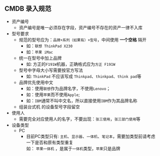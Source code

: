## CMDB 录入规范
- 资产编号
    - 资产编号是唯一必须存在字段，资产编号不存在的资产一律不入库
- 型号要求
    - 规范的型号应为：`品牌+系列（如果有）+型号`，中间使用 **一个空格** 隔开
        - 如：`联想 ThinkPad X230`
        - 如：`苹果 iMac`
    - 统一在型号中加上品牌
        - 如: 方正的`F191W`机器，正确格式应为`方正 F191W`
    - 型号中字母大小写需要按官方写法
        - 如: `ThinkPad` 不应该写成 `Thinkpad`、`thinkpad`、`think pad`等
    - 品牌优先使用中文
        - 如：使用`联想`作为品牌名字，不使用`Lenovo`；
        - 如：使用`苹果`而不使用`Apple`;
        - 如：`IBM`通常不叫中文名，所以直接使用`IBM`作为其品牌名称
    - 组装台式机 的设备型号字段留空
- 使用人
    - 需要完全对应使用人的名字，不要出现：`张三使用`，`张三部门使用`等
- 设备类型
    - PC
        - 目前PC类型只有: `主机`、`显示器`、`一体机`、`笔记本`，需要加类型前请考虑一下是否和原有类型重复  
            如： `苹果一体机` ，是属于`一体机`类型，`苹果`只是品牌
